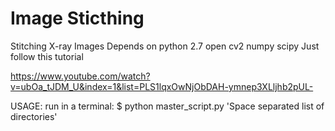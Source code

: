 # Image Sticthing
Stitching X-ray Images
Depends on 
python 2.7
open cv2 
numpy
scipy
  Just follow this tutorial
  
  https://www.youtube.com/watch?v=ubOa_tJDM_U&index=1&list=PLS1lqxOwNjObDAH-ymnep3XLljhb2pUL-


USAGE:
run in a terminal:
  $ python master_script.py 'Space separated list of directories'
